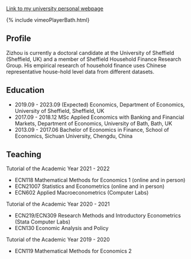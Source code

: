 [Link to my university personal webpage](https://www.sheffield.ac.uk/economics/postgraduate/phd/students/zizhou-luo)

{% include vimeoPlayerBath.html}

## Profile

Zizhou is currently a doctoral candidate at the University of Sheffield (Sheffield, UK) and a member of Sheffield Household Finance Research Group. His empirical research of household finance uses Chinese representative house-hold level data from different datasets.

## Education

- 2019.09 - 2023.09 (Expected) Economics, Department of Economics, University of Sheffield, Sheffield, UK
- 2017.09 - 2018.12 MSc Applied Economics with Banking and Financial Markets, Department of Economics, University of Bath, Bath, UK
- 2013.09 - 2017.06 Bachelor of Economics in Finance, School of Economics, Sichuan University, Chengdu, China

## Teaching

Tutorial of the Academic Year 2021 - 2022
- ECN118 Mathematical Methods for Economics 1 (online and in person)
- ECN21007 Statistics and Econometrics (online and in person)
- ECN602 Applied Macroeconometrics (Computer  Labs)

Tutorial of the Academic Year 2020 - 2021
- ECN219/ECN309 Research Methods and Introductory Econometrics (Stata Computer Labs)
- ECN130 Economic Analysis and Policy

Tutorial of the Academic Year 2019 - 2020
- ECN119 Mathematical Methods for Economics 2
